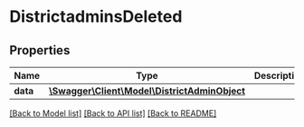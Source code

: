 # DistrictadminsDeleted

## Properties
Name | Type | Description | Notes
------------ | ------------- | ------------- | -------------
**data** | [**\Swagger\Client\Model\DistrictAdminObject**](DistrictAdminObject.md) |  | [optional] 

[[Back to Model list]](../../README.md#documentation-for-models) [[Back to API list]](../../README.md#documentation-for-api-endpoints) [[Back to README]](../../README.md)

